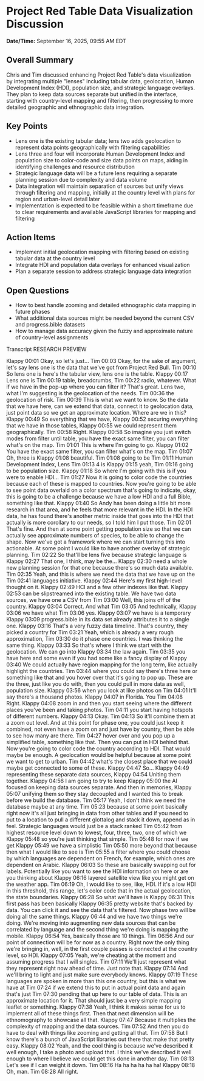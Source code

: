 # Project Red Table Data Visualization Discussion

**Date/Time:** September 16, 2025, 09:55 AM EDT

## Overall Summary

Chris and Tim discussed enhancing Project Red Table's data visualization by integrating multiple "lenses" including tabular data, geolocation, Human Development Index (HDI), population size, and strategic language overlays. They plan to keep data sources separate but unified in the interface, starting with country-level mapping and filtering, then progressing to more detailed geographic and ethnographic data integration.

## Key Points

- Lens one is the existing tabular data; lens two adds geolocation to represent data points geographically with filtering capabilities
- Lens three and four will incorporate Human Development Index and population size to color-code and size data points on maps, aiding in identifying challenges and resource distribution
- Strategic language data will be a future lens requiring a separate planning session due to complexity and data volume
- Data integration will maintain separation of sources but unify views through filtering and mapping, initially at the country level with plans for region and urban-level detail later
- Implementation is expected to be feasible within a short timeframe due to clear requirements and available JavaScript libraries for mapping and filtering

## Action Items

- Implement initial geolocation mapping with filtering based on existing tabular data at the country level
- Integrate HDI and population data overlays for enhanced visualization
- Plan a separate session to address strategic language data integration

## Open Questions

- How to best handle zooming and detailed ethnographic data mapping in future phases
- What additional data sources might be needed beyond the current CSV and progress.bible datasets
- How to manage data accuracy given the fuzzy and approximate nature of country-level assignments

Transcript
RESEARCH PREVIEW

Klappy
00:01
Okay, so let's just...
Tim
00:03
Okay, for the sake of argument, let's say lens one is the data that we've got from Project Red Bull.
Tim
00:10
So lens one is here's the tabular view, lens one is the table.
Klappy
00:17
Lens one is
Tim
00:19
table, breadcrumbs,
Tim
00:22
radio, whatever. What if we have in the pop-up where you can filter it? That's great. Lens two, what I'm suggesting is the geolocation of the needs.
Tim
00:36
the geolocation of risk.
Tim
00:39
This is what we want to know. So the data that we have here, can we extend that data, connect it to geolocation data, just point data so we get an approximate location. Where are we in this?
Klappy
00:49
So everything that we have,
Klappy
00:52
securing everything that we have in those tables,
Klappy
00:55
we could represent them geographically.
Tim
00:58
Right.
Klappy
00:58
So imagine you just switch modes from filter until table, you have the exact same filter, you can filter what's on the map.
Tim
01:01
This is where I'm going to go.
Klappy
01:02
You have the exact same filter, you can filter what's on the map.
Tim
01:07
Oh, three is
Klappy
01:08
beautiful.
Tim
01:08
going to be
Tim
01:11
Human Development Index, Lens
Tim
01:13
4 is
Klappy
01:15
yeah,
Tim
01:16
going to be population size.
Klappy
01:18
So where I'm going with this is if you were to enable HDI...
Tim
01:27
Now it is going to color code the countries because each of these is mapped to countries. Now you're going to be able to see point data overlaid on a color spectrum that's going to indicate, okay, this is going to be a challenge because we have a low HDI and a full Bible, something like that.
Klappy
01:40
So Andy has been doing a little bit more research in that area, and he feels that more relevant in the HDI. In the HDI data, he has found there's another metric inside that goes into the HDI that actually is more corollary to our needs, so I told him I put those.
Tim
02:01
That's fine. And then at some point getting population size so that we can actually see approximate numbers of species, to be able to change the shape. Now we've got a framework where we can start turning this into actionable. At some point I would like to have another overlay of strategic planning.
Tim
02:22
So that'll be lens five because strategic language is
Klappy
02:27
That one, I think, may be the...
Klappy
02:30
need a whole new planning session for that one because there's so much data available.
Tim
02:35
Yeah, and this is where we need the data that we have up on the
Tim
02:41
languages initiative.
Klappy
02:44
Here's my first high-level thought on it.
Klappy
02:49
HCI and a few other indexes like that.
Klappy
02:53
can be slipstreamed into the existing table. We have two data sources, we have one a CSV from
Tim
03:00
Well, this joins off of the country.
Klappy
03:04
Correct. And what
Tim
03:05
And technically,
Klappy
03:06
we have what
Tim
03:06
yes.
Klappy
03:07
we have is a temporary
Klappy
03:09
progress.bible in its data set already attributes it to a single one.
Klappy
03:16
That's a very fuzzy data timeline. That's country, they picked a country for
Tim
03:21
Yeah, which is already a very rough approximation,
Tim
03:30
do it phase one countries. I was thinking the same thing.
Klappy
03:33
So that's where I think we start with the geolocation. We can go into
Klappy
03:34
the law again.
Tim
03:35
you have here and some even if you had some like a fancy display of
Klappy
03:40
We could actually have region mapping for the long term, like actually highlight the countries.
Tim
03:44
where you could say there's three here or something like that and you hover over that it's going to pop up. These are the three, just like you do with, then you could pull in more data as well, population size.
Klappy
03:56
when you look at like photos on
Tim
04:01
It'll say there's a thousand photos.
Klappy
04:07
in Florida. You
Tim
04:08
Right.
Klappy
04:08
zoom in and then you start seeing where the different places you've been and taking photos.
Tim
04:11
you start having hotspots of different numbers.
Klappy
04:13
Okay.
Tim
04:13
So it'll combine them at a zoom out level. And at this point for phase one, you could just keep it combined, not even have a zoom on and just have by country, then be able to see how many are there.
Tim
04:27
hover over and you pop up a simplified table, something like that. Then you can put in HDI behind that. Now you're going to color code the country according to HDI. That would maybe be enough. A geolocation would be helpful because at some point we want to get to urban.
Tim
04:42
what's the closest place that we could maybe get connected to some of these.
Klappy
04:47
So...
Klappy
04:49
representing these separate data sources,
Klappy
04:54
Uniting them together.
Klappy
04:56
I am going to try to keep
Klappy
05:00
the AI focused on keeping data sources separate. And then in memories,
Klappy
05:07
unifying them so they stay decoupled and I wanted this to break before we build the database.
Tim
05:17
Yeah, I don't think we need the database maybe at any time.
Tim
05:23
because at some point basically right now it's all just bringing in data from other tables and if you need to put to a location to pull a different glottalog and stack it down, append as in feel. Strategic languages would just be a stack ranked
Tim
05:42
from highest resource level down to lowest, four, three, two, one of which we
Klappy
05:48
so you're just thinking that simple.
Tim
05:48
for now if we get
Klappy
05:49
we have a simplistic
Tim
05:50
more beyond that because then what I would like to see is
Tim
05:55
a filter where you could choose by which languages are dependent on French, for example, which ones are dependent on Arabic.
Klappy
06:03
So these are basically swapping out for labels. Potentially like you want to see the HDI information on here or are you thinking about
Klappy
06:16
layered satellite view like you might get on the weather app.
Tim
06:19
Oh, I would like to see, like, HDI. If it's a low HDI in this threshold, this range, let's color code that in the actual geolocation, the state boundaries.
Klappy
06:28
So what we'll have is
Klappy
06:31
This first pass has been basically
Klappy
06:35
pretty website that's backed by data. You can click it and see the data that's filtered. Now phase two will be doing all the same things.
Klappy
06:44
and we have two things we're doing. We're moving into augmenting new data sources that can be correlated by language and the second thing we're doing is mapping the mobile.
Klappy
06:54
Yes, basically those are 10 things.
Tim
06:56
And our point of connection will be for now as a country. Right now the only thing we're bringing in, well, in the first couple passes is connected at the country level, so HDI.
Klappy
07:05
Yeah, we're cheating at the moment and assuming progress that I will singles.
Tim
07:11
We'll just represent what they represent right now ahead of time. Just note that.
Klappy
07:14
And we'll bring to light and just make sure everybody knows.
Klappy
07:19
These languages are spoken in more than this one country, but this is what we have at
Tim
07:24
if we extend this to put in actual point data and again that's just
Tim
07:30
pending that up here to our table of data. This is an approximate location for it. That should just be a very simple mapping leaflet or something.
Klappy
07:38
Yeah, I think it makes sense for us to implement all of these things first. Then that next dimension will be ethnomography to showcase all that.
Klappy
07:47
Because it multiplies the complexity of mapping and the data sources.
Tim
07:52
And then you do have to deal with things like zooming and getting all that.
Tim
07:58
But I know there's a bunch of JavaScript libraries out there that make that pretty easy.
Klappy
08:02
Yeah, and the cool thing is because we've described it well enough, I take a photo and upload that. I think we've described it well enough to where I believe we could get this done in another day.
Tim
08:13
Let's see if I can weight it down.
Tim
08:16
Ha ha ha ha ha ha!
Klappy
08:18
Oh, man.
Tim
08:28
All right.

